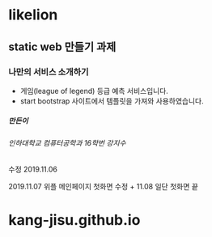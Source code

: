 # likelion

## static web 만들기 과제
### 나만의 서비스 소개하기

- 게임(league of legend) 등급 예측 서비스입니다.
- start bootstrap 사이트에서 템플릿을 가져와 사용하였습니다.


##### 만든이
###### 인하대학교 컴퓨터공학과 16학번 강지수

수정 2019.11.06

2019.11.07 위플 메인페이지 첫화면 수정 + 11.08 일단 첫화면 끝

# kang-jisu.github.io

